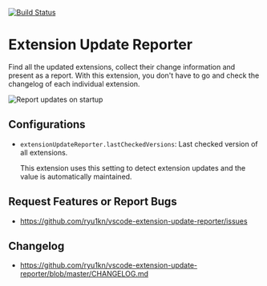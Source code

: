 [![Build Status](https://travis-ci.org/ryu1kn/vscode-extension-update-reporter.svg?branch=master)](https://travis-ci.org/ryu1kn/vscode-extension-update-reporter)

# Extension Update Reporter

Find all the updated extensions, collect their change information and present as a report.
With this extension, you don't have to go and check the changelog of each individual extension.

![Report updates on startup](https://raw.githubusercontent.com/ryu1kn/vscode-extension-update-reporter/master/images/public.gif)

## Configurations

* `extensionUpdateReporter.lastCheckedVersions`: Last checked version of all extensions.

    This extension uses this setting to detect extension updates and the value is automatically maintained.

## Request Features or Report Bugs

* https://github.com/ryu1kn/vscode-extension-update-reporter/issues

## Changelog

* https://github.com/ryu1kn/vscode-extension-update-reporter/blob/master/CHANGELOG.md
